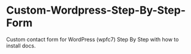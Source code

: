 # Custom-Wordpress-Step-By-Step-Form
Custom contact form for WordPress (wpfc7) Step By Step with how to install docs.
